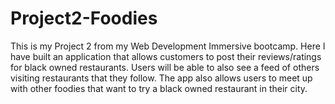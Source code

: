 # Project2-Foodies
This is my Project 2 from my Web Development Immersive bootcamp. Here I have built an application that allows customers to post their reviews/ratings for black owned restaurants. Users will be able to also see a feed of others visiting restaurants that they follow. The app also allows users to meet up with other foodies that want to try a black owned restaurant in their city.
